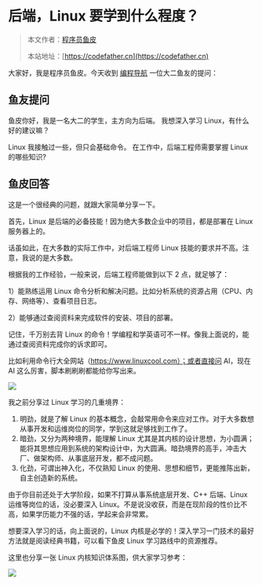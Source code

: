 # 后端，Linux 要学到什么程度？

> 本文作者：[程序员鱼皮](https://yuyuanweb.feishu.cn/wiki/Abldw5WkjidySxkKxU2cQdAtnah)
>
> 本站地址：[https://codefather.cn](https://codefather.cn)

大家好，我是程序员鱼皮。今天收到 [编程导航](https://mp.weixin.qq.com/s/a5X7bNI_ydVuu7NV1eQhZQ) 一位大二鱼友的提问：



## 鱼友提问

鱼皮你好，我是一名大二的学生，主方向为后端。 我想深入学习 Linux，有什么好的建议嘛？

Linux 我接触过一些，但只会基础命令。 在工作中，后端工程师需要掌握 Linux 的哪些知识?



## 鱼皮回答

这是一个很经典的问题，就跟大家简单分享一下。

首先，Linux 是后端的必备技能！因为绝大多数企业中的项目，都是部署在 Linux 服务器上的。

话虽如此，在大多数的实际工作中，对后端工程师 Linux 技能的要求并不高。注意，我说的是大多数。

根据我的工作经验，一般来说，后端工程师能做到以下 2 点，就足够了：

1）能熟练运用 Linux 命令分析和解决问题。比如分析系统的资源占用（CPU、内存、网络等）、查看项目日志。

2）能够通过查阅资料来完成软件的安装、项目的部署。



记住，千万别去背 Linux 的命令！学编程和学英语可不一样。像我上面说的，能通过查阅资料完成你的诉求即可。

比如利用命令行大全网站（https://www.linuxcool.com）；或者直接问 AI，现在 AI 这么厉害，脚本刷刷刷都能给你写出来。

![](https://pic.yupi.icu/1/image-20240110193917212.png)



我之前分享过 Linux 学习的几重境界：

1. 明劲，就是了解 Linux 的基本概念，会敲常用命令来应对工作。对于大多数想从事开发和运维岗位的同学，学到这就足够找到工作了。
2. 暗劲，又分为两种境界，能理解 Linux 尤其是其内核的设计思想，为小圆满；能将其思想应用到系统的架构设计中，为大圆满。暗劲境界的高手，冲击大厂、做架构师、从事底层开发，都不成问题。
3. 化劲，可谓出神入化，不仅熟知 Linux 的使用、思想和细节，更能推陈出新，自主创造新的系统。



由于你目前还处于大学阶段，如果不打算从事系统底层开发、C++ 后端、Linux 运维等岗位的话，没必要深入 Linux。不是说没收获，而是在现阶段的性价比不高，如果学历能力不强的话，学起来会非常累。

想要深入学习的话，向上面说的，Linux 内核是必学的！深入学习一门技术的最好方法就是阅读经典书籍，可以看下鱼皮 Linux 学习路线中的资源推荐。

这里也分享一张 Linux 内核知识体系图，供大家学习参考：

![](https://pic.yupi.icu/1/6375c934-96b6-4255-aa52-a6da78c89a67.jpg)